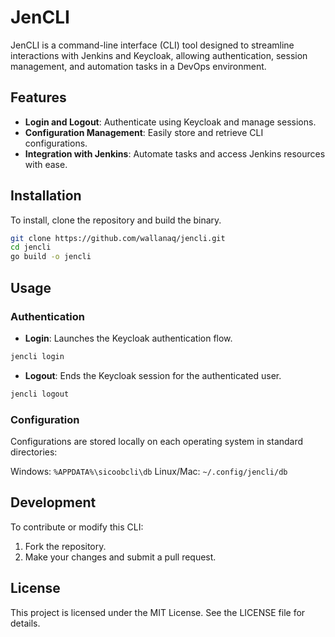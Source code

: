 # JenCLI

JenCLI is a command-line interface (CLI) tool designed to streamline interactions with Jenkins and Keycloak, allowing authentication, session management, and automation tasks in a DevOps environment.

## Features

- **Login and Logout**: Authenticate using Keycloak and manage sessions.
- **Configuration Management**: Easily store and retrieve CLI configurations.
- **Integration with Jenkins**: Automate tasks and access Jenkins resources with ease.

## Installation

To install, clone the repository and build the binary.

```bash
git clone https://github.com/wallanaq/jencli.git
cd jencli
go build -o jencli
```

## Usage

### Authentication

- **Login**: Launches the Keycloak authentication flow.

```bash
jencli login
```

- **Logout**: Ends the Keycloak session for the authenticated user.

```bash
jencli logout
```

### Configuration

Configurations are stored locally on each operating system in standard directories:

Windows: `%APPDATA%\sicoobcli\db`
Linux/Mac: `~/.config/jencli/db`

## Development

To contribute or modify this CLI:

1. Fork the repository.
2. Make your changes and submit a pull request.

## License

This project is licensed under the MIT License. See the LICENSE file for details.
